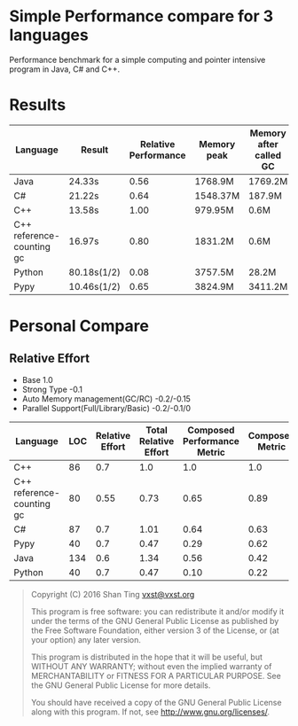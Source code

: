 # Simple Performance compare for 3 languages

Performance benchmark for a simple computing and pointer intensive program in Java, C# and C++.

# Results

Language | Result | Relative Performance | Memory peak | Memory after called GC |Relative Memory | LOC 
--- | --- | --- | --- | --- | --- | ---
Java | 24.33s | 0.56 | 1768.9M | 1769.2M | 1.80 | 134 
C#   |  21.22s | 0.64 | 1548.37M | 187.9M | 1.58 | 87 
C++  | 13.58s  | 1.00 | 979.95M | 0.6M | 1.0 | 86 
C++ reference-counting gc | 16.97s | 0.80 | 1831.2M | 0.6M | 1.87 | 80 
Python | 80.18s(1/2) | 0.08 | 3757.5M | 28.2M | 7.66 | 40 
Pypy | 10.46s(1/2) | 0.65 | 3824.9M | 3411.2M | 7.80 | 40 

# Personal Compare

## Relative Effort
 * Base 1.0
 * Strong Type -0.1
 * Auto Memory management(GC/RC) -0.2/-0.15
 * Parallel Support(Full/Library/Basic) -0.2/-0.1/0

Language | LOC | Relative Effort | Total Relative Effort | Composed Performance Metric | Composed Metric
--- | --- | --- | --- | --- | ---
C++ | 86 | 0.7 | 1.0 | 1.0 | 1.0
C++ reference-counting gc | 80 | 0.55 | 0.73 | 0.65 | 0.89
C# | 87 | 0.7 | 1.01 | 0.64 | 0.63
Pypy | 40 | 0.7 | 0.47 | 0.29 | 0.62
Java | 134 | 0.6 | 1.34 | 0.56 | 0.42
Python | 40 | 0.7 | 0.47 | 0.10 | 0.22

> Copyright (C) 2016  Shan Ting <vxst@vxst.org>
> 
> This program is free software: you can redistribute it and/or modify
> it under the terms of the GNU General Public License as published by
> the Free Software Foundation, either version 3 of the License, or
> (at your option) any later version.
> 
> This program is distributed in the hope that it will be useful,
> but WITHOUT ANY WARRANTY; without even the implied warranty of
> MERCHANTABILITY or FITNESS FOR A PARTICULAR PURPOSE.  See the
> GNU General Public License for more details.
> 
> You should have received a copy of the GNU General Public License
> along with this program.  If not, see <http://www.gnu.org/licenses/>.

